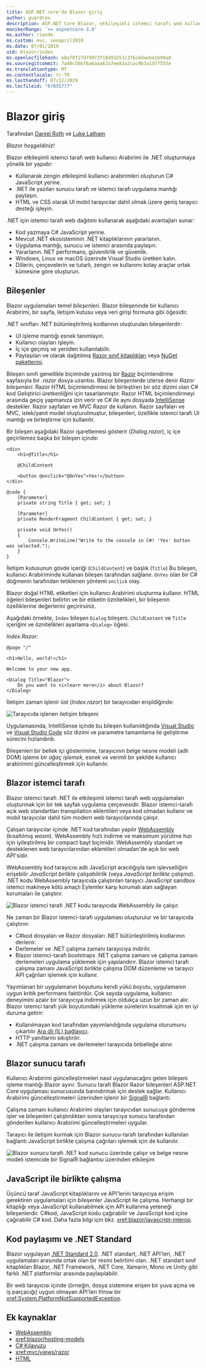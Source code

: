 ```yaml
---
title: ASP.NET core'da Blazor giriş
author: guardrex
description: ASP.NET Core Blazor, etkileşimli istemci tarafı web kullanıcı Arabirimi ile .NET, ASP.NET Core uygulaması oluşturmak için bir yöntem keşfedin.
monikerRange: '>= aspnetcore-3.0'
ms.author: riande
ms.custom: mvc, seoapril2019
ms.date: 07/01/2019
uid: blazor/index
ms.openlocfilehash: e0af0f27d79973f10493251c3f6c6daebe1b99a8
ms.sourcegitcommit: 7a40c56bf6a6aaa63a7ee83a2cac9b3a1d77555e
ms.translationtype: MT
ms.contentlocale: tr-TR
ms.lasthandoff: 07/12/2019
ms.locfileid: "67855777"
---
```

# <a name="introduction-to-blazor"></a>Blazor giriş

Tarafından [Daniel Roth](https://github.com/danroth27) ve [Luke Latham](https://github.com/guardrex)

*Blazor hoşgeldiniz!*

Blazor etkileşimli istemci tarafı web kullanıcı Arabirimi ile .NET oluşturmaya yönelik bir yapıdır:

* Kullanarak zengin etkileşimli kullanıcı arabirimleri oluşturun C# JavaScript yerine.
* .NET ile yazılan sunucu tarafı ve istemci tarafı uygulama mantığı paylaşın.
* HTML ve CSS olarak UI mobil tarayıcılar dahil olmak üzere geniş tarayıcı desteği işleyin.

.NET için istemci tarafı web dağıtımı kullanarak aşağıdaki avantajları sunar:

* Kod yazmaya C# JavaScript yerine.
* Mevcut .NET ekosisteminin .NET kitaplıklarının yararlanın.
* Uygulama mantığı, sunucu ve istemci arasında paylaşın.
* Yararlanın. NET performans, güvenilirlik ve güvenlik.
* Windows, Linux ve macOS üzerinde Visual Studio üretken kalın.
* Dillerin, çerçevelerin ve tutarlı, zengin ve kullanımı kolay araçlar ortak kümesine göre oluşturun.

## <a name="components"></a>Bileşenler

Blazor uygulamaları temel *bileşenleri*. Blazor bileşeninde bir kullanıcı Arabirimi, bir sayfa, iletişim kutusu veya veri girişi formuna gibi öğesidir.

.NET sınıfları .NET bütünleştirilmiş kodlarının oluşturulan bileşenlerdir:

* UI işleme mantığı esnek tanımlayın.
* Kullanıcı olayları işleyin.
* İç içe geçmiş ve yeniden kullanılabilir.
* Paylaşılan ve olarak dağıtılmış [Razor sınıf kitaplıkları](xref:razor-pages/ui-class) veya [NuGet paketlerini](/nuget/what-is-nuget).

Bileşen sınıfı genellikle biçiminde yazılmış bir [Razor](xref:mvc/views/razor) biçimlendirme sayfasıyla bir *.razor* dosya uzantısı. Blazor bileşenlerde izlerse denir *Razor bileşenleri*. Razor HTML biçimlendirmesi ile birleştiren bir söz dizimi olan C# kod Geliştirici üretkenliğini için tasarlanmıştır. Razor HTML biçimlendirmeyi arasında geçiş yapmanıza izin verir ve C# ile aynı dosyada [IntelliSense](/visualstudio/ide/using-intellisense) destekler. Razor sayfaları ve MVC Razor de kullanın. Razor sayfaları ve MVC, istek/yanıt model oluşturulmuştur, bileşenleri, özellikle istemci tarafı UI mantığı ve birleştirme için kullanılır.

Bir bileşen aşağıdaki Razor işaretlemesi gösterir (*Dialog.razor*), iç içe geçirilemez başka bir bileşen içinde:

```cshtml
<div>
    <h1>@Title</h1>

    @ChildContent

    <button @onclick="@OnYes">Yes!</button>
</div>

@code {
    [Parameter]
    private string Title { get; set; }

    [Parameter]
    private RenderFragment ChildContent { get; set; }

    private void OnYes()
    {
        Console.WriteLine("Write to the console in C#! 'Yes' button was selected.");
    }
}
```

İletişim kutusunun gövde içeriği (`ChildContent`) ve başlık (`Title`) Bu bileşen, kullanıcı Arabiriminde kullanan bileşen tarafından sağlanır. `OnYes` olan bir C# düğmenin tarafından tetiklenen yöntemi `onclick` olay.

Blazor doğal HTML etiketleri için kullanıcı Arabirimi oluşturma kullanır. HTML öğeleri bileşenleri belirtin ve bir etiketin öznitelikleri, bir bileşenin özelliklerine değerlerini geçirirsiniz.

Aşağıdaki örnekte, `Index` bileşen `Dialog` bileşeni. `ChildContent` ve `Title` içeriğini ve öznitelikleri ayarlama `<Dialog>` öğesi.

*Index.Razor*:

```cshtml
@page "/"

<h1>Hello, world!</h1>

Welcome to your new app.

<Dialog Title="Blazor">
    Do you want to <i>learn more</i> about Blazor?
</Dialog>
```

İletişim zaman işlenir üst (*Index.razor*) bir tarayıcıdan erişildiğinde:

![Tarayıcıda işlenen iletişim bileşeni](index/_static/dialog.png)

Uygulamasında, IntelliSense içinde bu bileşen kullanıldığında [Visual Studio](/visualstudio/ide/using-intellisense) ve [Visual Studio Code](https://code.visualstudio.com/docs/editor/intellisense) söz dizimi ve parametre tamamlama ile geliştirme sürecini hızlandırdı.

Bileşenleri bir bellek içi gösterimine, tarayıcının belge nesne modeli (adlı DOM) işleme bir *ağaç işlemek*, esnek ve verimli bir şekilde kullanıcı arabirimini güncelleştirmek için kullanılır.

## <a name="blazor-client-side"></a>Blazor istemci tarafı

Blazor istemci tarafı .NET ile etkileşimli istemci tarafı web uygulamaları oluşturmak için bir tek sayfalı uygulama çerçevesidir. Blazor istemci-tarafı açık web standartları transpilation eklentileri veya kod olmadan kullanır ve mobil tarayıcılar dahil tüm modern web tarayıcılarında çalışır.

Çalışan tarayıcılar içinde .NET kod tarafından yapılır [WebAssembly](https://webassembly.org) (kısaltılmış *wasm*). WebAssembly hızlı indirme ve maksimum yürütme hızı için iyileştirilmiş bir compact bayt biçimidir. WebAssembly standart ve desteklenen web tarayıcılarından eklentileri olmadan'de açık bir web API'sidir.

WebAssembly kod tarayıcısı adlı JavaScript aracılığıyla tam işlevselliğini erişebilir *JavaScript birlikte çalışabilirlik* (veya *JavaScript birlikte çalışma*). .NET kodu WebAssembly tarayıcıda çalıştırılan tarayıcı JavaScript sandbox istemci makineye kötü amaçlı Eylemler karşı korumalı alan sağlayan korumaları ile çalıştırır.

![Blazor istemci tarafı .NET kodu tarayıcıda WebAssembly ile çalışır.](index/_static/blazor-client-side.png)

Ne zaman bir Blazor istemci-tarafı uygulaması oluşturulur ve bir tarayıcıda çalıştırın:

* C#kod dosyaları ve Razor dosyaları .NET bütünleştirilmiş kodlarının derlenir.
* Derlemeler ve .NET çalışma zamanı tarayıcıya indirilir.
* Blazor istemci-tarafı bootstraps .NET çalışma zamanı ve çalışma zamanı derlemeleri uygulama yüklemek için yapılandırır. Blazor istemci tarafı çalışma zamanı JavaScript birlikte çalışma DOM düzenleme ve tarayıcı API çağrıları işlemek için kullanır.

Yayımlanan bir uygulamanın boyutunu kendi *yükü boyutu*, uygulamanın uygun kritik performans faktördür. Çok sayıda uygulama, kullanıcı deneyimini azalır bir tarayıcıya indirmek için oldukça uzun bir zaman alır. Blazor istemci tarafı yük boyutundaki yükleme sürelerini kısaltmak için en iyi duruma getirir:

* Kullanılmayan kod tarafından yayımlandığında uygulama oturumunu çıkartılır [Ara dil (IL) bağlayıcı](xref:host-and-deploy/blazor/configure-linker).
* HTTP yanıtlarını sıkıştırılır.
* .NET çalışma zamanı ve derlemeleri tarayıcıda önbelleğe alınır.

## <a name="blazor-server-side"></a>Blazor sunucu tarafı

Kullanıcı Arabirimi güncelleştirmeleri nasıl uygulanacağını gelen bileşeni işleme mantığı Blazor ayırır. Sunucu tarafı Blazor Razor bileşenleri ASP.NET Core uygulaması sunucusunda barındırmak için destek sağlar. Kullanıcı Arabirimi güncelleştirmeleri üzerinden işlenir bir [SignalR](xref:signalr/introduction) bağlantı.

Çalışma zamanı kullanıcı Arabirimi olayları tarayıcıdan sunucuya gönderme işler ve bileşenleri çalıştırdıktan sonra tarayıcıya sunucu tarafından gönderilen kullanıcı Arabirimi güncelleştirmeleri uygular.

Tarayıcı ile iletişim kurmak için Blazor sunucu-tarafı tarafından kullanılan bağlantı JavaScript birlikte çalışma çağrıları işlemek için de kullanılır.

![Blazor sunucu tarafı .NET kod sunucu üzerinde çalışır ve belge nesne modeli istemcide bir SignalR bağlantısı üzerinden etkileşim](index/_static/blazor-server-side.png)

## <a name="javascript-interop"></a>JavaScript ile birlikte çalışma

Üçüncü taraf JavaScript kitaplıklarını ve API'lerini tarayıcıya erişim gerektiren uygulamaları için bileşenler JavaScript ile çalışma. Herhangi bir kitaplığı veya JavaScript kullanabilmek için API kullanma yeteneği bileşenlerdir. C#kod, JavaScript kodu çağırabilir ve JavaScript kod içine çağırabilir C# kod. Daha fazla bilgi için bkz. <xref:blazor/javascript-interop>.

## <a name="code-sharing-and-net-standard"></a>Kod paylaşımı ve .NET Standard

Blazor uygulayan [.NET Standard 2.0](/dotnet/standard/net-standard). .NET standart, .NET API'leri, .NET uygulamaları arasında ortak olan bir resmi belirtimi olan. .NET standart sınıf kitaplıkları Blazor, .NET Framework, .NET Core, Xamarin, Mono ve Unity gibi farklı .NET platformlar arasında paylaşılabilir.

Bir web tarayıcısı içinde (örneğin, dosya sistemine erişen bir yuva açma ve iş parçacığı) uygun olmayan API'leri throw bir <xref:System.PlatformNotSupportedException>.

## <a name="additional-resources"></a>Ek kaynaklar

* [WebAssembly](https://webassembly.org/)
* <xref:blazor/hosting-models>
* [C# Kılavuzu](/dotnet/csharp/)
* <xref:mvc/views/razor>
* [HTML](https://www.w3.org/html/)

